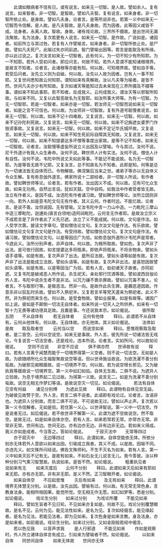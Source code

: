 <!-- { "loadSidebar": true } -->
　　此谓如眼病者不信有日。或有说言。如来无一切智。是人故。譬如余人。复有说言。如来智者。非一切智。是智故。譬如凡夫智。复有说言。如来身者。非一切智所依止处。是身故。譬如凡夫身。论者言。是等所说非也。若第一义中如来无一切智而令信解。是人故。是凡夫智故。是凡夫身故。而为因者。此等因义咸皆不成。法身者。永离人故。智故。身故。诸有戏论故。三界所不摄故。是出世间无漏法聚故。名为法身。复次若更有人说言。如来无一切智。是作故。广说如是。诸因者。如前所立与其过咎。若复有人作譬喻言。如来身者。非一切智所依止处。是尸故。譬如凡夫死尸。此喻过失亦同前遮。智门譬喻出因等。若言是能取及有所缘。亦以此过说之。复次汝言如来无一切智者。此有何义。为一切不知少有所知耶。为一不知耶。若外人受初问者。即应问言。何故不知。若外人意谓不能知诸根境界。是故言不知者。论者言。此诸根等亦能有知。何以故。可知境界故。譬如自手等。若受后问者。汝先立义则为自破。何以故。汝先以人故为因者。岂有人一事不知耶。又复世间悉知故云何知耶。谓知如来有真解故。汝以凡夫等为喻者。是皆不然。世间凡夫亦少有所知故。复次如诸天等能知过去未来现在三界所摄及不摄等事。谓如来不知此事耶。若不知者。反成我义。云何成我义。谓汝天等以邪智所知故。与如来不同。又复以此智恶故名为无智耶。如汝所事大师等。为有一切智。为无一切智耶。若是一切智者。如来亦是一切智。若汝师无一切智而说如来无一切智者。如是之言不可信也。何以故。为汝师非一切智故。复有外道号聪慢者说言。如来无一切智。何以故。如来不记十四难故。又复说言。如来无一切智。何以故。如来不记孙陀利死故。又复说言。如来无一切智。何以故。如来不记旃遮女婆罗门作毁谤事故。又复说言。如来无一切智。何以故。如来不定记华氏城坏故。又复说言。如来无一切智。何以故。如来不知生死前际自障其无知故。又复说言。如来无一切智。何以故。如来不知提婆达多坏僧等事度出家故。是等不记不知者。如来无一切智故。论者言。汝聪慢等虚妄所说立义出因及以譬喻。今与其过。汝何不说。尼干外道计有我人众生寿命。汝何不说。鞞世师人计有实法。汝何不说。僧佉人计有自性。汝何不说。韦陀中所说丈夫如此等事。不能记不能说故。名为无一切智耶。为是等皆无故不记耶。又复汝言。总不知故名为不知者。此即是知。何等是总为一切诸法皆无自体而已。令物解故。佛涅槃后当来之世。诸弟子等亦以无自体义令众生解。复有弥息伽外道言。佛家所说十二部经者。非一切智人所说。有作者故。譬如鞞世师等论。论者言。若有作者。汝出因义不成。何以故。见有可化众生故。如来无功用。自然出言说。犹如天鼓。空中自鸣。如我法中作者受者皆无故。汝立有作者义。是因不成。汝违陀有作者诵习故。譬如鞞世师等论。汝所立因则非一向。若外人如是意韦陀文句无有作者。其义云何。作者时远。不能忆故。论者言。是说不善。汝但说因。无有譬喻。又汝韦陀中言一力山中造。一力毗陀三摩山中造三摩毗陀。迦逋处(唐言白领地)造阿闼毗陀。云何言无作者耶。是故汝立宗义不成若言是了非作者此了义先已遮。汝立了义不能成就。何以故。文句是作法。如人受学次第。披读文字章句。譬如僧佉论文句。复次汝文句是作法。有乐欲故。譬如僧佉论文句复次文句是作法。有受持故。譬如僧佉论文句。复次文句是作法。有诵习故。譬如僧佉论文句。以是等因应广为验。如弥息伽外道所计韦陀声是常者。今遮此义。汝所分别声者。非声自体。何以故。为根所取故。譬如色。复次声非了出法。是可依行因故。如言提婆达多将瓶来。即依声将瓶来。不将余物来。譬如头语手语等。如是有故。复次声非了出法。是所召法故。譬如头语等如是有故。复次声非了出法是能成立法故。譬如头语等。如是有故。复次声非出法。是喜怒因故譬如头语等。如是有故。以是等因当广为验。若有人言。劫初诸天子故者。亦同前遮。又复韦陀是破戒恶人所作说。杀生祀天。亲处邪行饮酒等故。譬如波西目伽论外人言。韦陀中说杀生者不是非法。以咒力禳不畏杀罪故。譬如以咒毒不害人。论者言。不与取邪行等。是极恶法。然非一向。是故作此杀生罪。是趣恶道因故。作意杀非以狂乱时杀故。譬如不入祭祀羊。又复若言羊等梵天遣来为祭祀者。此义不然。非为祭祀而来生也。何以故。是受食物故。譬如业报果。如是有故等。诸因广如上说。彼如是不颠倒一切法无自体者。如来所说一切天人之所供养。如来有一切智十力无畏等诸功德具足故。且置是事。今还说我本宗。如论偈说。
　　彼所取五阴　　不从自体有
　　若无自体者　　云何有他体
　　释曰。此谓若不从自体有。云何从他体有。何以故。无自体故。亦无他体。其义如论偈说。
　　法体如是故　　取及取者空
　　云何当以空　　而说空如来
　　释曰。思惟观察取及取者。是二皆空。云何以空说空。如来无是事故。外人言。彼先所说一切诸法皆无戏论。今复说言一切法空者。还是戏论。违本所说。论者言。实如所问。何以故如论偈说。
　　空则不应说　　非空不应说
　　俱不俱亦然　　世谛故有说
　　释曰。若有人言离于闻慧而能于一切境界得第一义空者。则不说一切法空。无如是人故。为欲随顺所化众生福智聚故说空等语。但以世谛施设故说。为欲洗濯不善分别垢故。为破邪见痴眼膜故。说一切境界不空。何以故。若为说空增长邪见。又为破执我等膜故说一切境界空。第一义中如幻如焰。自体无生故。二俱不说。为遮异人立验故。为息于境界起二见过故。为得第一义故。说言无二。如是为洗濯不善分别垢故。说空无相无作梦幻等语。是故说空灭一切见。如论偈说。
　　若法有自体　　见空有何益
　　诸见分别缚　　为遮此见故
　　释曰。此谓物有自体见空无益。为破彼见故赞于空。外人言。若言二俱不说者。此语即有戏论过。论者言。汝语非也。为遮异人分别故。而言二俱不可说。不可说故无过。譬如以声止声。复次若以第一义令信解者。无如是验。若住第一义心。以世谛智说。第一义中一切法空。作是说者无过。如后偈说。若不依世谛不解第一义。此谓为遮不空故说空。然不取空。是故无过。如是如来自体亦空。若有人言。如来若常若无常。亦常亦无常。非常非无常。世间有边。世间无边。亦有边亦无边。非有边非无边。若如来义得成。我义亦如是成者。今当答之。答如论偈说。
　　于寂灭法中　　无常等四过
　　亦于寂灭中　　无边等四过
　　释曰。此谓如来。自体空能依无体。所依分别亦无体若外人意欲以如来出因。引喻成立我者。其义不成。以是故。因喻不同。亦违先义。如文殊所问经说。佛告文殊师利。不生不灭名为如来。若有人言。第一义中如来灭后不记有无。是故有如来。不如石女无儿说言无儿。我今答彼。汝以种种分别习气熏习智慧故。执说如来。是皆不然。如论偈说。
　　粗重执见者　　说如来有无
　　如来灭度后　　云何不分别
　　释曰。此谓如来灭后如来有耶如来无耶。亦有亦无耶。非有非无耶。是义不然。正习智眼开者。如论偈说。
　　如来自体空　　不应起思惟
　　灭后有如来　　及无有如来
　　释曰。此谓境界无体慧无分别。以是故。汝先出因。譬喻有过。何以故。有无常无常色身。言教身法身。能相所相因果。能觉所觉。空无相无作无愿。如幻如梦等。悉是分别。如论偈说。
　　戏论生分别　　如来过分别
　　为戏论所覆　　不能见如来
　　释曰。譬如生盲者不见日轮。不见如来亦复如是。何故不见。戏论分别覆慧眼故。是名不见。云何为见。能见法性如来。是名为见。复次如经偈言。能见缘起者。是名为见法。若能见法者。即为见如来。复次色身是如来言教。身及法身。亦是如来者。如前偈说。戏论生分别。如来过分别。又如金刚般若经中偈言。
　　若以色见我　　以音声求我
　　是人行邪道　　不能见如来
　　作如是观察时。外人所立诸体自体言有成立。引如来为譬喻者不然。如论偈说。
　　以如来自体　　同世间自体
　　如来无体故　　世间亦无体
